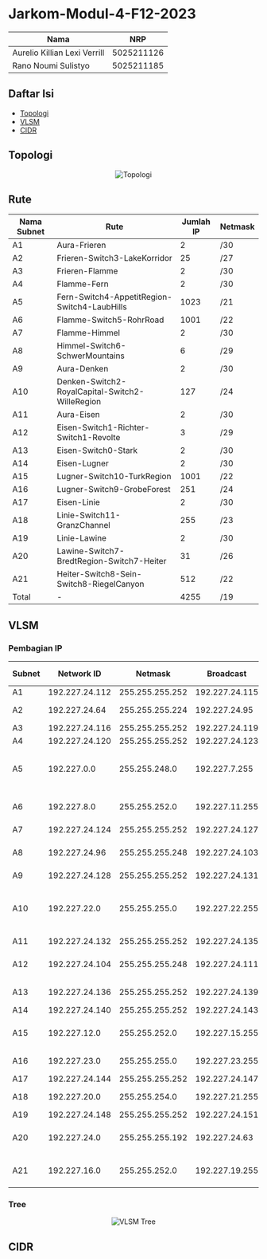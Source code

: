 # Jarkom-Modul-4-F12-2023

| Nama | NRP |
| ----------- | ----------- |
| Aurelio Killian Lexi Verrill | 5025211126 |
| Rano Noumi Sulistyo | 5025211185 | 

## Daftar Isi

- [Topologi](#topologi)
- [VLSM](#vlsm)
- [CIDR](#cidr)

## Topologi

<p align="center">
  <img src="https://github.com/aurelioklv/Jarkom-Modul-4-F12-2023/assets/87407047/3a7fb85a-3719-4e22-ab73-e7275c4e3f0b" alt='Topologi' />
</p>

## Rute

| Nama Subnet | Rute                                            | Jumlah IP | Netmask |
| ----------- | ----------------------------------------------- | --------- | ------- |
| A1          | Aura-Frieren                                    | 2         | /30     |
| A2          | Frieren-Switch3-LakeKorridor                    | 25        | /27     |
| A3          | Frieren-Flamme                                  | 2         | /30     |
| A4          | Flamme-Fern                                     | 2         | /30     |
| A5          | Fern-Switch4-AppetitRegion-Switch4-LaubHills    | 1023      | /21     |
| A6          | Flamme-Switch5-RohrRoad                         | 1001      | /22     |
| A7          | Flamme-Himmel                                   | 2         | /30     |
| A8          | Himmel-Switch6-SchwerMountains                  | 6         | /29     |
| A9          | Aura-Denken                                     | 2         | /30     |
| A10         | Denken-Switch2-RoyalCapital-Switch2-WilleRegion | 127       | /24     |
| A11         | Aura-Eisen                                      | 2         | /30     |
| A12         | Eisen-Switch1-Richter-Switch1-Revolte           | 3         | /29     |
| A13         | Eisen-Switch0-Stark                             | 2         | /30     |
| A14         | Eisen-Lugner                                    | 2         | /30     |
| A15         | Lugner-Switch10-TurkRegion                      | 1001      | /22     |
| A16         | Lugner-Switch9-GrobeForest                      | 251       | /24     |
| A17         | Eisen-Linie                                     | 2         | /30     |
| A18         | Linie-Switch11-GranzChannel                     | 255       | /23     |
| A19         | Linie-Lawine                                    | 2         | /30     |
| A20         | Lawine-Switch7-BredtRegion-Switch7-Heiter       | 31        | /26     |
| A21         | Heiter-Switch8-Sein-Switch8-RiegelCanyon        | 512       | /22     |
| Total       | -                                               | 4255      | /19     |

## VLSM

### Pembagian IP

| Subnet | Network ID     | Netmask         | Broadcast      | Rute                                            | Jumlah IP | Netmask |
| ------ | -------------- | --------------- | -------------- | ----------------------------------------------- | --------- | ------- |
| A1     | 192.227.24.112 | 255.255.255.252 | 192.227.24.115 | Aura-Frieren                                    | 2         | /30     |
| A2     | 192.227.24.64  | 255.255.255.224 | 192.227.24.95  | Frieren-Switch3-LakeKorridor                    | 25        | /27     |
| A3     | 192.227.24.116 | 255.255.255.252 | 192.227.24.119 | Frieren-Flamme                                  | 2         | /30     |
| A4     | 192.227.24.120 | 255.255.255.252 | 192.227.24.123 | Flamme-Fern                                     | 2         | /30     |
| A5     | 192.227.0.0    | 255.255.248.0   | 192.227.7.255  | Fern-Switch4-AppetitRegion-Switch4-LaubHills    | 1023      | /21     |
| A6     | 192.227.8.0    | 255.255.252.0   | 192.227.11.255 | Flamme-Switch5-RohrRoad                         | 1001      | /22     |
| A7     | 192.227.24.124 | 255.255.255.252 | 192.227.24.127 | Flamme-Himmel                                   | 2         | /30     |
| A8     | 192.227.24.96  | 255.255.255.248 | 192.227.24.103 | Himmel-Switch6-SchwerMountains                  | 6         | /29     |
| A9     | 192.227.24.128 | 255.255.255.252 | 192.227.24.131 | Aura-Denken                                     | 2         | /30     |
| A10    | 192.227.22.0   | 255.255.255.0   | 192.227.22.255 | Denken-Switch2-RoyalCapital-Switch2-WilleRegion | 127       | /24     |
| A11    | 192.227.24.132 | 255.255.255.252 | 192.227.24.135 | Aura-Eisen                                      | 2         | /30     |
| A12    | 192.227.24.104 | 255.255.255.248 | 192.227.24.111 | Eisen-Switch1-Richter-Switch1-Revolte           | 3         | /29     |
| A13    | 192.227.24.136 | 255.255.255.252 | 192.227.24.139 | Eisen-Switch0-Stark                             | 2         | /30     |
| A14    | 192.227.24.140 | 255.255.255.252 | 192.227.24.143 | Eisen-Lugner                                    | 2         | /30     |
| A15    | 192.227.12.0   | 255.255.252.0   | 192.227.15.255 | Lugner-Switch10-TurkRegion                      | 1001      | /22     |
| A16    | 192.227.23.0   | 255.255.255.0   | 192.227.23.255 | Lugner-Switch9-GrobeForest                      | 251       | /24     |
| A17    | 192.227.24.144 | 255.255.255.252 | 192.227.24.147 | Eisen-Linie                                     | 2         | /30     |
| A18    | 192.227.20.0   | 255.255.254.0   | 192.227.21.255 | Linie-Switch11-GranzChannel                     | 255       | /23     |
| A19    | 192.227.24.148 | 255.255.255.252 | 192.227.24.151 | Linie-Lawine                                    | 2         | /30     |
| A20    | 192.227.24.0   | 255.255.255.192 | 192.227.24.63  | Lawine-Switch7-BredtRegion-Switch7-Heiter       | 31        | /26     |
| A21    | 192.227.16.0   | 255.255.252.0   | 192.227.19.255 | Heiter-Switch8-Sein-Switch8-RiegelCanyon        | 512       | /22     |

### Tree

<p align="center">
  <img src="https://github.com/aurelioklv/Jarkom-Modul-4-F12-2023/assets/87407047/222c9410-2e2c-4776-a96e-b2a160c0d1f9" alt='VLSM Tree' />
</p>

## CIDR
